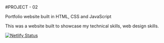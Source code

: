 #PROJECT - 02

Portfolio website built in HTML, CSS and JavaScript

This was a website built to showcase my technical skills, web design skills.

[![Netlify Status](https://api.netlify.com/api/v1/badges/334d5e6f-b0a7-47e3-a7d2-b283a5a4a194/deploy-status)][def]

[def]: https://app.netlify.com/sites/devclub-site/deploys